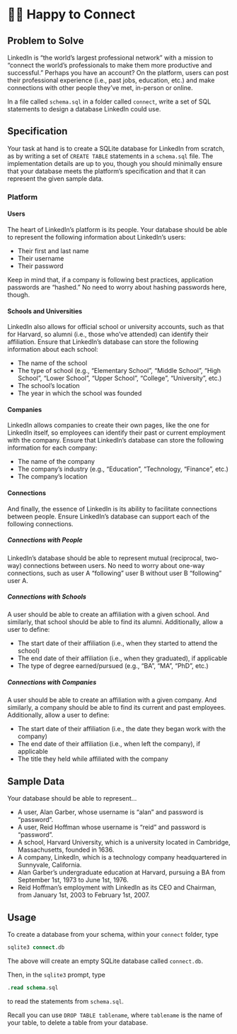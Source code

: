 # 🤝🏽 Happy to Connect

## Problem to Solve

LinkedIn is “the world’s largest professional network” with a mission to “connect the world’s professionals to make them more productive and successful.” Perhaps you have an account? On the platform, users can post their professional experience (i.e., past jobs, education, etc.) and make connections with other people they’ve met, in-person or online.

In a file called `schema.sql` in a folder called `connect`, write a set of SQL statements to design a database LinkedIn could use.

## Specification

Your task at hand is to create a SQLite database for LinkedIn from scratch, as by writing a set of `CREATE TABLE` statements in a `schema.sql` file. The implementation details are up to you, though you should minimally ensure that your database meets the platform’s specification and that it can represent the given sample data.

### Platform

#### Users

The heart of LinkedIn’s platform is its people. Your database should be able to represent the following information about LinkedIn’s users:
- Their first and last name
- Their username
- Their password

Keep in mind that, if a company is following best practices, application passwords are “hashed.” No need to worry about hashing passwords here, though.

#### Schools and Universities

LinkedIn also allows for official school or university accounts, such as that for Harvard, so alumni (i.e., those who’ve attended) can identify their affiliation. Ensure that LinkedIn’s database can store the following information about each school:

- The name of the school
- The type of school (e.g., “Elementary School”, “Middle School”, “High School”, “Lower School”, “Upper School”, “College”, “University”, etc.)
- The school’s location
- The year in which the school was founded

#### Companies

LinkedIn allows companies to create their own pages, like the one for LinkedIn itself, so employees can identify their past or current employment with the company. Ensure that LinkedIn’s database can store the following information for each company:

- The name of the company
- The company’s industry (e.g., “Education”, “Technology, “Finance”, etc.)
- The company’s location

#### Connections

And finally, the essence of LinkedIn is its ability to facilitate connections between people. Ensure LinkedIn’s database can support each of the following connections.

##### Connections with People

LinkedIn’s database should be able to represent mutual (reciprocal, two-way) connections between users. No need to worry about one-way connections, such as user A “following” user B without user B “following” user A.

##### Connections with Schools

A user should be able to create an affiliation with a given school. And similarly, that school should be able to find its alumni. Additionally, allow a user to define:
- The start date of their affiliation (i.e., when they started to attend the school)
- The end date of their affiliation (i.e., when they graduated), if applicable
- The type of degree earned/pursued (e.g., “BA”, “MA”, “PhD”, etc.)

##### Connections with Companies

A user should be able to create an affiliation with a given company. And similarly, a company should be able to find its current and past employees. Additionally, allow a user to define:
- The start date of their affiliation (i.e., the date they began work with the company)
- The end date of their affiliation (i.e., when left the company), if applicable
- The title they held while affiliated with the company

## Sample Data

Your database should be able to represent…
- A user, Alan Garber, whose username is “alan” and password is “password”.
- A user, Reid Hoffman whose username is “reid” and password is “password”.
- A school, Harvard University, which is a university located in Cambridge, Massachusetts, founded in 1636.
- A company, LinkedIn, which is a technology company headquartered in Sunnyvale, California.
- Alan Garber’s undergraduate education at Harvard, pursuing a BA from September 1st, 1973 to June 1st, 1976.
- Reid Hoffman’s employment with LinkedIn as its CEO and Chairman, from January 1st, 2003 to February 1st, 2007.

## Usage

To create a database from your schema, within your `connect` folder, type

```SQL
sqlite3 connect.db
```

The above will create an empty SQLite database called `connect.db`.

Then, in the `sqlite3` prompt, type

```SQL
.read schema.sql
```

to read the statements from `schema.sql`.

Recall you can use `DROP TABLE tablename`, where `tablename` is the name of your table, to delete a table from your database.
